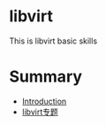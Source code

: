 # libvirt
This is libvirt basic skills

# Summary

* [Introduction](README.md)
* [libvirt专题](libvirt专题.md)